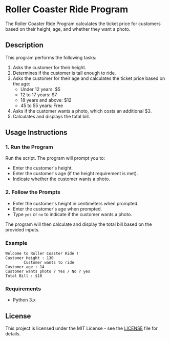 # Roller Coaster Ride Program

The Roller Coaster Ride Program calculates the ticket price for customers based on their height, age, and whether they want a photo.

## Description

This program performs the following tasks:

1. Asks the customer for their height.
2. Determines if the customer is tall enough to ride.
3. Asks the customer for their age and calculates the ticket price based on the age:
   - Under 12 years: $5
   - 12 to 17 years: $7
   - 18 years and above: $12
   - 45 to 55 years: Free
4. Asks if the customer wants a photo, which costs an additional $3.
5. Calculates and displays the total bill.

## Usage Instructions

### 1. Run the Program

Run the script. The program will prompt you to:

- Enter the customer's height.
- Enter the customer's age (if the height requirement is met).
- Indicate whether the customer wants a photo.

### 2. Follow the Prompts

- Enter the customer's height in centimeters when prompted.
- Enter the customer's age when prompted.
- Type `yes` or `no` to indicate if the customer wants a photo.

The program will then calculate and display the total bill based on the provided inputs.

### Example

```plaintext
Welcome to Roller Coaster Ride !
Customer Height : 130
        Customer wants to ride
Customer age : 14
Customer wants photo ? Yes / No ? yes
Total Bill : $10
```

### Requirements

- Python 3.x

## License

This project is licensed under the MIT License - see the [LICENSE](LICENSE) file for details.
```
